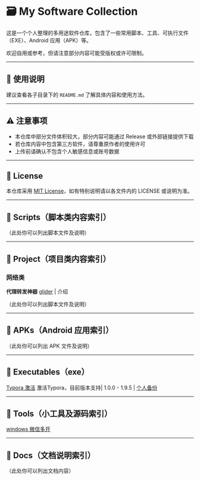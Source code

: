 # 🗃️ My Software Collection

这是一个个人整理的多用途软件仓库，包含了一些常用脚本、工具、可执行文件（EXE）、Android 应用（APK）等。

欢迎自用或参考，但请注意部分内容可能受版权或许可限制。

---

## 📄 使用说明

建议查看各子目录下的 `README.md` 了解具体内容和使用方法。

---

## ⚠️ 注意事项

- 本仓库中部分文件体积较大，部分内容可能通过 Release 或外部链接提供下载
- 若仓库内容中包含第三方软件，请尊重原作者的使用许可
- 上传前请确认不包含个人敏感信息或账号数据

---

## 📜 License

本仓库采用 [MIT License](./LICENSE)，如有特别说明请以各文件内的 LICENSE 或说明为准。

---

## 📂 Scripts（脚本类内容索引）

（此处你可以列出脚本文件及说明）

---

## 📂 Project（项目类内容索引）

### 网络类

**代理转发神器** [glider](https://github.com/nadoo/glider) | 介绍

（此处你可以列出脚本文件及说明）

------

## 📂 APKs（Android 应用索引）

（此处你可以列出 APK 文件及说明）

---

## 📂 Executables（exe）

[Typora 激活](https://github.com/L1ne-cd/Typora_Unlocker) 激活Typora，目前版本支持| 1.0.0 - 1.9.5 |    [个人备份](https://github.com/liyxie/my_collection/tree/main/executables/typora)

---

## 📂 Tools（小工具及源码索引）

[windows 微信多开](https://github.com/liyxie/my_collection/tree/main/executables/WeChat)



---

## 📂 Docs（文档说明索引）

（此处你可以列出文档内容）